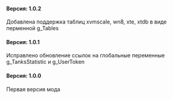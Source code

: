 ﻿#### Версия: 1.0.2
Добавлена поддержка таблиц xvmscale, wn8, xte, xtdb в виде перменной g_Tables

#### Версия: 1.0.1
Исправлено обновление ссылок на глобальные переменные g_TanksStatistic и g_UserToken

#### Версия: 1.0.0
Первая версия мода